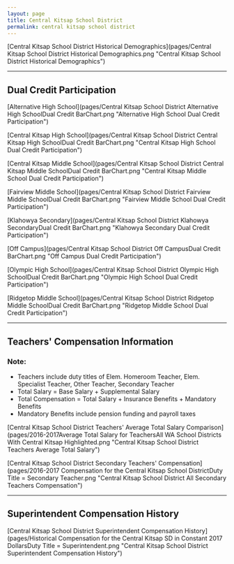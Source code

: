 ```yaml
---
layout: page
title: Central Kitsap School District
permalink: central kitsap school district
---
```



[Central Kitsap School District Historical Demographics](pages/Central Kitsap School District Historical Demographics.png "Central Kitsap School District Historical Demographics")

___

## Dual Credit Participation

[Alternative High School](pages/Central Kitsap School District Alternative High SchoolDual Credit BarChart.png "Alternative High School Dual Credit Participation")

[Central Kitsap High School](pages/Central Kitsap School District Central Kitsap High SchoolDual Credit BarChart.png "Central Kitsap High School Dual Credit Participation")

[Central Kitsap Middle School](pages/Central Kitsap School District Central Kitsap Middle SchoolDual Credit BarChart.png "Central Kitsap Middle School Dual Credit Participation")

[Fairview Middle School](pages/Central Kitsap School District Fairview Middle SchoolDual Credit BarChart.png "Fairview Middle School Dual Credit Participation")

[Klahowya Secondary](pages/Central Kitsap School District Klahowya SecondaryDual Credit BarChart.png "Klahowya Secondary Dual Credit Participation")

[Off Campus](pages/Central Kitsap School District Off CampusDual Credit BarChart.png "Off Campus Dual Credit Participation")

[Olympic High School](pages/Central Kitsap School District Olympic High SchoolDual Credit BarChart.png "Olympic High School Dual Credit Participation")

[Ridgetop Middle School](pages/Central Kitsap School District Ridgetop Middle SchoolDual Credit BarChart.png "Ridgetop Middle School Dual Credit Participation")


___

## Teachers' Compensation Information
### Note:
- Teachers include duty titles of Elem. Homeroom Teacher, Elem. Specialist Teacher, Other Teacher, Secondary Teacher
- Total Salary = Base Salary + Supplemental Salary
- Total Compensation = Total Salary + Insurance Benefits + Mandatory Benefits
- Mandatory Benefits include pension funding and payroll taxes

[Central Kitsap School District Teachers' Average Total Salary Comparison](pages/2016-2017Average Total Salary for TeachersAll WA School Districts With Central Kitsap Highlighted.png "Central Kitsap School District Teachers Average Total Salary")

[Central Kitsap School District Secondary Teachers' Compensation](pages/2016-2017 Compensation for the Central Kitsap School DistrictDuty Title = Secondary Teacher.png "Central Kitsap School District All Secondary Teachers Compensation")


___

## Superintendent Compensation History

[Central Kitsap School District Superintendent Compensation History](pages/Historical Compensation for the Central Kitsap SD in Constant 2017 DollarsDuty Title = Superintendent.png "Central Kitsap School District Superintendent Compensation History")

